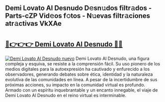 ## Demi Lovato Al Desnudo D𝚎sn𝚞dos filtr𝚊dos - Parts-cZP Vid𝚎os f𝚘tos - N𝚞evas filtr𝚊ciones atr𝚊ctivas VkXAe

# <h2><a href="http://mb5im1.tromn.icu/?c=Demi+Lovato+Al+Desnudo">🔗👉👉👉 Demi Lovato Al Desnudo 🔗🔗</a></h2>

[![Demi Lovato Al Desnudo nuevo](https://i.imgur.com/pEAQMta.gif)](http://mb5im1.tromn.icu/?c=Demi+Lovato+Al+Desnudo)
Demi Lovato Al Desnudo, una figura compleja y esquiva, se resiste a la comprensión fácil. Su uso pionero de los medios digitales para la autoexpresión ha cautivado y enfurecido a los observadores, generando debates sobre ética, identidad y la naturaleza evolutiva de las comunidades en línea. A pesar de la incertidumbre de sus próximas acciones, su impacto en la comunidad virtual es profundo. Armado con un espíritu inquebrantable y un encanto innegable, el viaje de Demi Lovato Al Desnudo en el reino virtual es interminable.
